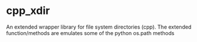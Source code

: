 # cpp_xdir
An extended wrapper library for file system directories (cpp). The extended function/methods are emulates some of the python os.path methods
